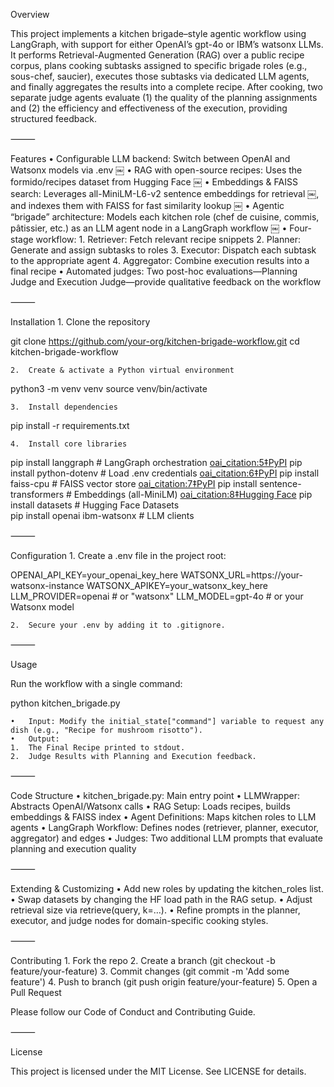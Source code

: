 Overview

This project implements a kitchen brigade–style agentic workflow using LangGraph, with support for either OpenAI’s gpt-4o or IBM’s watsonx LLMs. It performs Retrieval-Augmented Generation (RAG) over a public recipe corpus, plans cooking subtasks assigned to specific brigade roles (e.g., sous-chef, saucier), executes those subtasks via dedicated LLM agents, and finally aggregates the results into a complete recipe. After cooking, two separate judge agents evaluate (1) the quality of the planning assignments and (2) the efficiency and effectiveness of the execution, providing structured feedback.

⸻

Features
	•	Configurable LLM backend: Switch between OpenAI and Watsonx models via .env  ￼
	•	RAG with open-source recipes: Uses the formido/recipes dataset from Hugging Face  ￼
	•	Embeddings & FAISS search: Leverages all-MiniLM-L6-v2 sentence embeddings for retrieval  ￼, and indexes them with FAISS for fast similarity lookup  ￼
	•	Agentic “brigade” architecture: Models each kitchen role (chef de cuisine, commis, pâtissier, etc.) as an LLM agent node in a LangGraph workflow  ￼
	•	Four-stage workflow:
	1.	Retriever: Fetch relevant recipe snippets
	2.	Planner: Generate and assign subtasks to roles
	3.	Executor: Dispatch each subtask to the appropriate agent
	4.	Aggregator: Combine execution results into a final recipe
	•	Automated judges: Two post-hoc evaluations—Planning Judge and Execution Judge—provide qualitative feedback on the workflow

⸻

Installation
	1.	Clone the repository

git clone https://github.com/your-org/kitchen-brigade-workflow.git
cd kitchen-brigade-workflow


	2.	Create & activate a Python virtual environment

python3 -m venv venv
source venv/bin/activate


	3.	Install dependencies

pip install -r requirements.txt


	4.	Install core libraries

pip install langgraph                  # LangGraph orchestration  [oai_citation:5‡PyPI](https://pypi.org/project/langgraph/?utm_source=chatgpt.com)
pip install python-dotenv              # Load .env credentials  [oai_citation:6‡PyPI](https://pypi.org/project/python-dotenv/?utm_source=chatgpt.com)
pip install faiss-cpu                  # FAISS vector store  [oai_citation:7‡PyPI](https://pypi.org/project/faiss/?utm_source=chatgpt.com)
pip install sentence-transformers      # Embeddings (all-MiniLM)  [oai_citation:8‡Hugging Face](https://huggingface.co/sentence-transformers/all-MiniLM-L6-v2?utm_source=chatgpt.com)
pip install datasets                   # Hugging Face Datasets  
pip install openai ibm-watsonx         # LLM clients  



⸻

Configuration
	1.	Create a .env file in the project root:

OPENAI_API_KEY=your_openai_key_here
WATSONX_URL=https://your-watsonx-instance
WATSONX_APIKEY=your_watsonx_key_here
LLM_PROVIDER=openai        # or "watsonx"
LLM_MODEL=gpt-4o           # or your Watsonx model


	2.	Secure your .env by adding it to .gitignore.

⸻

Usage

Run the workflow with a single command:

python kitchen_brigade.py

	•	Input: Modify the initial_state["command"] variable to request any dish (e.g., "Recipe for mushroom risotto").
	•	Output:
	1.	The Final Recipe printed to stdout.
	2.	Judge Results with Planning and Execution feedback.

⸻

Code Structure
	•	kitchen_brigade.py: Main entry point
	•	LLMWrapper: Abstracts OpenAI/Watsonx calls
	•	RAG Setup: Loads recipes, builds embeddings & FAISS index
	•	Agent Definitions: Maps kitchen roles to LLM agents
	•	LangGraph Workflow: Defines nodes (retriever, planner, executor, aggregator) and edges
	•	Judges: Two additional LLM prompts that evaluate planning and execution quality

⸻

Extending & Customizing
	•	Add new roles by updating the kitchen_roles list.
	•	Swap datasets by changing the HF load path in the RAG setup.
	•	Adjust retrieval size via retrieve(query, k=…).
	•	Refine prompts in the planner, executor, and judge nodes for domain-specific cooking styles.

⸻

Contributing
	1.	Fork the repo
	2.	Create a branch (git checkout -b feature/your-feature)
	3.	Commit changes (git commit -m 'Add some feature')
	4.	Push to branch (git push origin feature/your-feature)
	5.	Open a Pull Request

Please follow our Code of Conduct and Contributing Guide.

⸻

License

This project is licensed under the MIT License. See LICENSE for details.